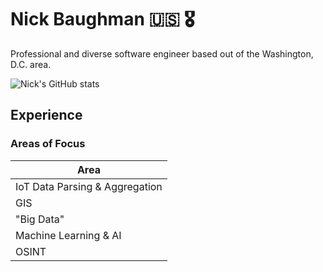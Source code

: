 # Nick Baughman 🇺🇸 🎖

Professional and diverse software engineer based out of the Washington, D.C. area.

![Nick's GitHub stats](https://github-readme-stats.vercel.app/api?username=baughmann&show_icons=true&theme=dracula)



## Experience
### Areas of Focus

| Area                           |
| ------------------------------ |
| IoT Data Parsing & Aggregation |
| GIS                            |
| "Big Data"                     |
| Machine Learning & AI          |
| OSINT                          |
